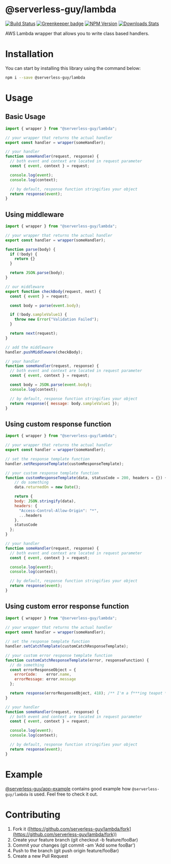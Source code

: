 # @serverless-guy/lambda  

[![Build Status][travis-image]][travis-url]
[![Greenkeeper badge][greenkeeper-image]](https://greenkeeper.io/)
[![NPM Version][npm-image]][npm-url]
[![Downloads Stats][npm-downloads]][npm-url]  
  
AWS Lambda wrapper that allows you to write class based handlers.  
  
  
# Installation  
  
You can start by installing this library using the command below:  
  
```sh
npm i --save @serverless-guy/lambda
```
  
# Usage  
  
## Basic Usage 
  
```javascript
import { wrapper } from "@serverless-guy/lambda";

// your wrapper that returns the actual handler
export const handler = wrapper(someHandler);

// your handler
function someHandler(request, response) {
  // both event and context are located in request parameter
  const { event, context } = request;

  console.log(event);
  console.log(context);

  // by default, response function stringifies your object
  return response(event);
}
```
## Using middleware  
  
```javascript
import { wrapper } from "@serverless-guy/lambda";

// your wrapper that returns the actual handler
export const handler = wrapper(someHandler);

function parse(body) {
  if (!body) {
    return {}
  }

  return JSON.parse(body);
}

// our middleware
export function checkBody(request, next) {
  const { event } = request;

  const body = parse(event.body);

  if (!body.sampleValue1) {
    throw new Error("Validation Failed");
  }

  return next(request);
}

// add the middleware
handler.pushMiddleware(checkBody);

// your handler
function someHandler(request, response) {
  // both event and context are located in request parameter
  const { event, context } = request;

  const body = JSON.parse(event.body);
  console.log(context);

  // by default, response function stringifies your object
  return response({ message: body.sampleValue1 });
}
```  
  
## Using custom response function  
  
```javascript
import { wrapper } from "@serverless-guy/lambda";

// your wrapper that returns the actual handler
export const handler = wrapper(someHandler);

// set the response template function
handler.setResponseTemplate(customResponseTemplate);

// your custom response template function
function customResponseTemplate(data, statusCode = 200, headers = {}) {
    // do something
    data.returnedOn = new Date();

    return {
    body: JSON.stringify(data),
    headers: {
      "Access-Control-Allow-Origin": "*",
      ...headers
    },
    statusCode
  };
}

// your handler
function someHandler(request, response) {
  // both event and context are located in request parameter
  const { event, context } = request;

  console.log(event);
  console.log(context);

  // by default, response function stringifies your object
  return response(event);
}
```
## Using custom error response function  
  
```javascript
import { wrapper } from "@serverless-guy/lambda";
 
// your wrapper that returns the actual handler
export const handler = wrapper(someHandler);

// set the response template function
handler.setCatchTemplate(customCatchResponseTemplate);

// your custom error response template function
function customCatchResponseTemplate(error, responseFunction) {
  // do something
  const errorResponseObject = {
    errorCode:    error.name,
    errorMessage: error.message
  };

  return response(errorResponseObject, 418); /** I'm a f***ing teapot */
}

// your handler
function someHandler(request, response) {
  // both event and context are located in request parameter
  const { event, context } = request;

  console.log(event);
  console.log(context);

  // by default, response function stringifies your object
  return response(event);
}
```
  
# Example  
  
[@serverless-guy/app-example](https://github.com/serverless-guy/app-example) contains good example how `@serverless-guy/lambda` is used. Feel free to check it out.
# Contributing
  
1. Fork it ([https://github.com/serverless-guy/lambda/fork](https://github.com/serverless-guy/lambda/fork))  
2. Create your feature branch (git checkout -b feature/fooBar)  
3. Commit your changes (git commit -am 'Add some fooBar')  
4. Push to the branch (git push origin feature/fooBar)  
5. Create a new Pull Request  
  
<!-- Markdown link & img dfn's -->
[npm-image]: https://img.shields.io/npm/v/@serverless-guy/lambda.svg?style=flat-square
[npm-url]: https://www.npmjs.com/package/@serverless-guy/lambda
[npm-downloads]: https://img.shields.io/npm/dm/@serverless-guy/lambda.svg?style=flat-square
[travis-image]: https://travis-ci.org/serverless-guy/lambda.svg?branch=dev
[travis-url]: https://travis-ci.org/serverless-guy/lambda
[greenkeeper-image]: https://badges.greenkeeper.io/serverless-guy/lambda.svg